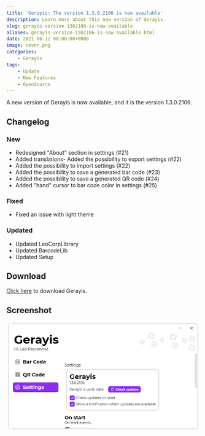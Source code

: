 ```yaml
---
title: 'Gerayis: The version 1.3.0.2106 is now available'
description: Learn more about this new version of Gerayis.
slug: gerayis-version-1302106-is-now-available
aliases: gerayis-version-1302106-is-now-available.html
date: 2021-06-12 00:00:00+0000
image: cover.png
categories:
    - Gerayis
tags:
    - Update
    - New Features
    - OpenSource
---
```

A new version of Gerayis is now available, and it is the version 1.3.0.2106.

## Changelog
### New
- Redesigned "About" section in settings (#21)
- Added translations- Added the possibility to export settings (#22)
- Added the possibility to import settings (#22)
- Added the possibility to save a generated bar code (#23)
- Added the possibility to save a generated QR code (#24)
- Added "hand" cursor to bar code color in settings (#25)
### Fixed
- Fixed an issue with light theme
### Updated
- Updated LeoCorpLibrary
- Updated BarcodeLib
- Updated Setup

## Download

[Click here](https://tinyurl.com/DownloadGerayis) to download Gerayis.

## Screenshot

![The "Settings" page of Gerayis](cover.png)